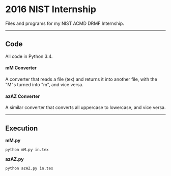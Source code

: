 # 2016 NIST Internship
Files and programs for my NIST ACMD DRMF Internship.

---

## Code
All code in Python 3.4.

#### mM Converter
A converter that reads a file (tex) and returns it into another file, with the "M"s turned into "m", and vice versa.

#### azAZ Converter
A similar converter that converts all uppercase to lowercase, and vice versa.

---

## Execution
**mM.py**
```
python mM.py in.tex
```

**azAZ.py**
```
python azAZ.py in.tex
```
